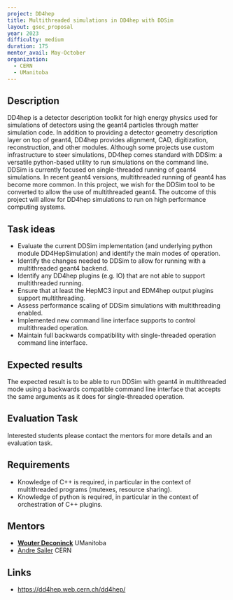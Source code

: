 ```yaml
---
project: DD4hep
title: Multithreaded simulations in DD4hep with DDSim
layout: gsoc_proposal
year: 2023
difficulty: medium
duration: 175
mentor_avail: May-October
organization:
  - CERN
  - UManitoba
---
```


## Description
DD4hep is a detector description toolkit for high energy physics used for simulations of detectors using the geant4 particles through matter simulation code. In addition to providing a detector geometry description layer on top of geant4, DD4hep provides alignment, CAD, digitization, reconstruction, and other modules. Although some projects use custom infrastructure to steer simulations, DD4hep comes standard with DDSim: a versatile python-based utility to run simulations on the command line. DDSim is currently focused on single-threaded running of geant4 simulations. In recent geant4 versions, multithreaded running of geant4 has become more common. In this project, we wish for the DDSim tool to be converted to allow the use of multithreaded geant4. The outcome of this project will allow for DD4hep simulations to run on high performance computing systems.

## Task ideas
 * Evaluate the current DDSim implementation (and underlying python module DD4HepSimulation) and identify the main modes of operation.
 * Identify the changes needed to DDSim to allow for running with a multithreaded geant4 backend.
 * Identify any DD4hep plugins (e.g. IO) that are not able to support multithreaded running.
 * Ensure that at least the HepMC3 input and EDM4hep output plugins support multithreading.
 * Assess performance scaling of DDSim simulations with multithreading enabled.
 * Implemented new command line interface supports to control multithreaded operation.
 * Maintain full backwards compatibility with single-threaded operation command line interface.

## Expected results
The expected result is to be able to run DDSim with geant4 in multithreaded mode using a backwards compatible command line interface that accepts the same arguments as it does for single-threaded operation.

## Evaluation Task
Interested students please contact the mentors for more details and an evaluation task.

## Requirements
 * Knowledge of C++ is required, in particular in the context of multithreaded programs (mutexes, resource sharing).
 * Knowledge of python is required, in particular in the context of orchestration of C++ plugins.

## Mentors
 * **[Wouter Deconinck](mailto:wouter.deconinck@umanitoba.ca)** UManitoba
 * [Andre Sailer](mailto:andre.philippe.sailer@cern.ch) CERN

## Links
- https://dd4hep.web.cern.ch/dd4hep/
